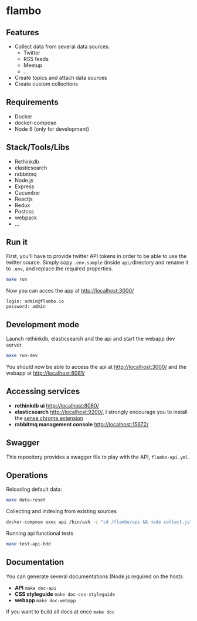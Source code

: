 # flambo

## Features

- Collect data from several data sources:
    - Twitter
    - RSS feeds
    - Meetup
    - …
- Create topics and attach data sources
- Create custom collections

## Requirements

- Docker
- docker-compose
- Node 6 (only for development)

## Stack/Tools/Libs

- Rethinkdb
- elasticsearch
- rabbitmq
- Node.js
- Express
- Cucumber
- Reactjs
- Redux
- Postcss
- webpack
- …

## Run it

First, you'll have to provide twitter API tokens in order to be able to use the twitter source.
Simply copy `.env.sample` (inside `api/`directory and rename it to `.env`, and replace the required properties. 

```sh
make run
```

Now you can acces the app at [http://localhost:3000/](http://localhost:3000/)

```
login: admin@flambo.io
password: admin
```

## Development mode

Launch rethinkdb, elasticsearch and the api and start the webapp dev server.

```sh
make run-dev
```

You should now be able to access the api at [http://localhost:3000/](http://localhost:3000/) and the webapp at [http://localhost:8081/](http://localhost:8081/)

## Accessing services

- **rethinkdb ui** [http://localhost:8080/](http://localhost:8080/)
- **elasticsearch** [http://localhost:9200/](http://localhost:9200/), I strongly encourage you to install the [sense chrome extension](https://chrome.google.com/webstore/detail/sense-beta/lhjgkmllcaadmopgmanpapmpjgmfcfig)
- **rabbitmq management console** [http://localhost:15672/](http://localhost:15672/) 

## Swagger

This repository provides a swagger file to play with the API, `flambo-api.yml`.


## Operations

Reloading default data:

```sh
make data-reset
```

Collecting and indexing from existing sources

```sh
docker-compose exec api /bin/ash -c "cd /flambo/api && node collect.js"
```

Running api functional tests

```sh
make test-api-bdd
```

## Documentation

You can generate several documentations (Node.js required on the host):

- **API** `make doc-api`
- **CSS styleguide** `make doc-css-styleguide`
- **webapp** `make doc-webapp`

If you want to build all docs at once `make doc`
